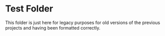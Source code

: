 # Test Folder
This folder is just here for legacy purposes for old versions of the previous projects and having been formatted correctly. 